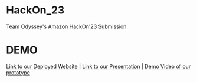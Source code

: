 # HackOn_23
Team Odyssey's Amazon HackOn'23 Submission
# DEMO
[Link to our Deployed Website](https://d2tqmmy77bspof.cloudfront.net/) | [Link to our Presentation]() | [Demo Video of our prototype]()

